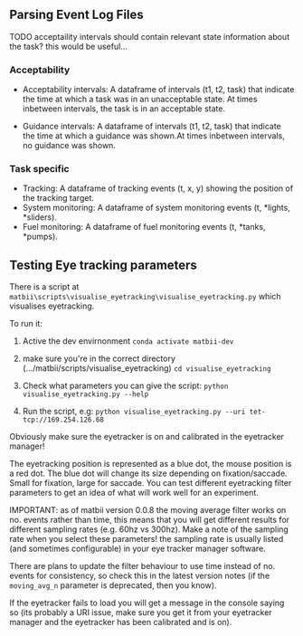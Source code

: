 
## Parsing Event Log Files

TODO acceptaility intervals should contain relevant state information about the task? this would be useful...

### Acceptability

- Acceptability intervals: A dataframe of intervals (t1, t2, task) that indicate the time at which a task was in an unacceptable state. At times inbetween intervals, the task is in an acceptable state.

- Guidance intervals: A dataframe of intervals (t1, t2, task) that indicate the time at which a guidance was shown.At times inbetween intervals, no guidance was shown.

### Task specific 

- Tracking: A dataframe of tracking events (t, x, y) showing the position of the tracking target.
- System monitoring: A dataframe of system monitoring events (t, *lights, *sliders).
- Fuel monitoring: A dataframe of fuel monitoring events (t, *tanks, *pumps).





## Testing Eye tracking parameters

There is a script at `matbii\scripts\visualise_eyetracking\visualise_eyetracking.py` which visualises eyetracking.

To run it:

1. Active the dev envirnonment
```conda activate matbii-dev```

2. make sure you're in the correct directory (.../matbii/scripts/visualise_eyetracking)
```cd visualise_eyetracking```

3. Check what parameters you can give the script:
```python visualise_eyetracking.py --help```

4. Run the script, e.g:
```python visualise_eyetracking.py --uri tet-tcp://169.254.126.68```

Obviously make sure the eyetracker is on and calibrated in the eyetracker manager!

The eyetracking position is represented as a blue dot, the mouse position is a red dot. 
The blue dot will change its size depending on fixation/saccade. Small for fixation, large for saccade.
You can test different eyetracking filter parameters to get an idea of what will work well for an experiment.

IMPORTANT: as of matbii version 0.0.8 the moving average filter works on no. events rather than time, this means that you will get different results for different sampling rates (e.g. 60hz vs 300hz). Make a note of the sampling rate when you select these parameters! the sampling rate is usually listed (and sometimes configurable) in your eye tracker manager software.

There are plans to update the filter behaviour to use time instead of no. events for consistency, so check this in the latest version notes (if the `moving_avg_n` parameter is deprecated, then you know).

If the eyetracker fails to load you will get a message in the console saying so (its probably a URI issue, make sure you get it from your eyetracker manager and the eyetracker has been calibrated and is on).
